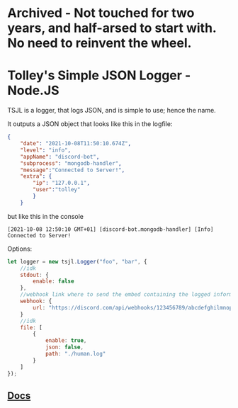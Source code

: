 # Archived - Not touched for two years, and half-arsed to start with. No need to reinvent the wheel.

# Tolley's Simple JSON Logger - Node.JS

TSJL is a logger, that logs JSON, and is simple to use; hence the name.

It outputs a JSON object that looks like this in the logfile:

```json
{
    "date": "2021-10-08T11:50:10.674Z",
    "level": "info",
    "appName": "discord-bot",
    "subprocess": "mongodb-handler",
    "message":"Connected to Server!",
    "extra": {
        "ip": "127.0.0.1",
        "user":"tolley"
        }
    }
```

but like this in the console

```
[2021-10-08 12:50:10 GMT+01] [discord-bot.mongodb-handler] [Info] Connected to Server!
```

Options:

```js
let logger = new tsjl.Logger("foo", "bar", {
    //idk
    stdout: {
        enable: false
    },
    //webhook link where to send the embed containing the logged information
    webhook: {
        url: "https://discord.com/api/webhooks/123456789/abcdefghilmnopqrstvz" 
    }
    //idk
    file: [
        {
            enable: true,
            json: false,
            path: "./human.log"
        }
    ]
});
```

## [Docs](https://docs.tolley.dev/books/node/page/intro)

